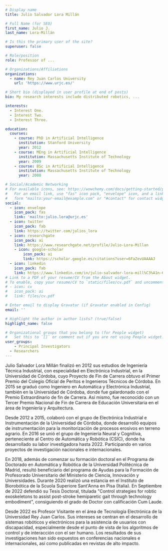 ```yaml
---
# Display name
title: Julio Salvador Lora Millán

# Full Name (for SEO)
first_name: Julio J.
last_name: Lora-Millán

# Is this the primary user of the site?
superuser: false

# Role/position
role: Professor of ...

# Organizations/Affiliations
organizations:
  - name: Rey Juan Carlos University
    url: 'https://www.urjc.es/'

# Short bio (displayed in user profile at end of posts)
bio: My research interests include distributed robotics, ...

interests:
  - Interest One.
  - Interest Two.
  - Interest Three.

education:
  courses:
    - course: PhD in Artificial Intelligence
      institution: Stanford University
      year: 2012
    - course: MEng in Artificial Intelligence
      institution: Massachusetts Institute of Technology
      year: 2009
    - course: BSc in Artificial Intelligence
      institution: Massachusetts Institute of Technology
      year: 2008

# Social/Academic Networking
# For available icons, see: https://wowchemy.com/docs/getting-started/page-builder/#icons
#   For an email link, use "fas" icon pack, "envelope" icon, and a link in the
#   form "mailto:your-email@example.com" or "#contact" for contact widget.
social:
  - icon: envelope
    icon_pack: fas
    link: 'mailto:julio.lora@urjc.es'
  - icon: twitter
    icon_pack: fab
    link: https://twitter.com/julios_lora
  - icon: researchgate
    icon_pack: ai
    link: https://www.researchgate.net/profile/Julio-Lora-Millan
	- icon: google-scholar
		icon_pack: ai
		link: https://scholar.google.es/citations?user=6FaZevUAAAAJ
  - icon: linkedin
    icon_pack: fab
    link: https://www.linkedin.com/in/julio-salvador-lora-mill%C3%A1n-62b88221b
# Link to a PDF of your resume/CV from the About widget.
# To enable, copy your resume/CV to `static/files/cv.pdf` and uncomment the lines below.
# - icon: cv
#   icon_pack: ai
#   link: files/cv.pdf

# Enter email to display Gravatar (if Gravatar enabled in Config)
email: ''

# Highlight the author in author lists? (true/false)
highlight_name: false

# Organizational groups that you belong to (for People widget)
#   Set this to `[]` or comment out if you are not using People widget.
user_groups:
	- Principal Investigators
  - Researchers
---
```


Julio Salvador Lora Millán finalizó en 2012 sus estudios de Ingeniería Técnica Industrial, con especialidad en Electrónica Industrial, en la Universidad de Córdoba, cuyo Proyecto de Fin de Carrera obtuvo el Primer Premio del Colegio Oficial de Peritos e Ingenieros Técnicos de Córdoba. En 2015 se graduó como Ingeniero en Automática y Electrónica Industrial, también en la Universidad de Córdoba, donde fue galardonado con el Premio Extraordinario de fin de Carrera. Así mismo, fue reconocido con un Tercer Premio Nacional de Fin de Carrera de Educación Universitaria en el área de Ingeniería y Arquitectura.

Desde 2012 a 2015, colaboró con el grupo de Electrónica Industrial e Instrumentación de la Universidad de Córdoba, donde desarrolló equipos de instrumentación para la monitorización de procesos erosivos en terreno agrario. En 2016 se unió el grupo de Ingeniería Neural y Cognitiva, perteneciente al Centro de Automática y Robótica (CSIC), donde ha desarrollado su labor investigadora hasta 2022. Participando en varios proyectos de investigación nacionales e internacionales.

En 2018, además de comenzar su formación doctoral en el Programa de Doctorado en Automática y Robótica de la Universidad Politécnica de Madrid, resultó beneficiario del programa de Ayudas para la Formación de Profesorado Universitario del Ministerio de Ciencia, Innovación y Universidades. Durante 2020 realizó una estancia en el Instituto de Biorobótica de la Scuola Superiore Sant'Anna en Pisa (Italia). En Septiembre de 2022 defendió su Tesis Doctoral, titulada "Control strategies for robtic exoskeletons to assist post-stroke hemiparetic gait through technology embodiment", consiguiendo el grado de Doctor con calificación Cum Laude.

Desde 2022 es Profesor Visitante en el área de Tecnología Electrónica de la Universidad Rey Juan Carlos. Sus intereses se centran en el desarrollo de sistemas robóticos y electrónicos para la asistencia de usuarios con discapacidad, especialmente desde el punto de vista de los algoritmos de control y de interacción con el ser humano. Los resultados de sus investigaciones han sido expuestos en conferencias nacionales e internacionales, así como publicadas en revistas de alto impacto.
